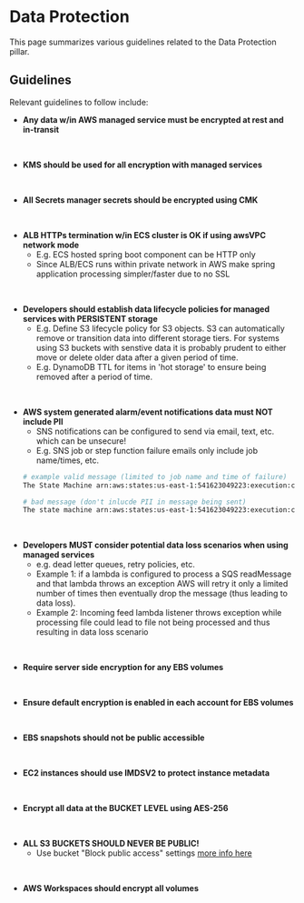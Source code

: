 # Data Protection
This page summarizes various guidelines related to the Data Protection pillar.

## Guidelines
Relevant guidelines to follow include:

* **Any data w/in AWS managed service must be encrypted at rest and in-transit**

<br/>

* **KMS should be used for all encryption with managed services**

<br/>

* **All Secrets manager secrets should be encrypted using CMK**

<br/>


* **ALB HTTPs termination w/in ECS cluster is OK if using awsVPC network mode**
    * E.g. ECS hosted spring boot component can be HTTP only
    * Since ALB/ECS runs within private network in AWS make spring application processing simpler/faster due to no SSL

<br/>

* **Developers should establish data lifecycle policies for managed services with PERSISTENT storage**
    * E.g. Define S3 lifecycle policy for S3 objects. S3 can automatically remove or transition data into different storage tiers. For systems using S3 buckets with senstive data it is probably prudent to either move or delete older data after a given period of time.
    * E.g. DynamoDB TTL for items in 'hot storage' to ensure being removed after a period of time.

<br/>

* **AWS system generated alarm/event notifications data must NOT include PII**
    * SNS notifications can be configured to send via email, text, etc. which can be unsecure!
    * E.g. SNS job or step function failure emails only include job name/times, etc.
    ```bash
    # example valid message (limited to job name and time of failure)
    The State Machine arn:aws:states:us-east-1:541623049223:execution:clarifi-appanalytics-ingestor-nightly-prd-rmm-json:e47d5f3c-5a74-64f8-1f46-b10f1b05b486_bf091c7d-2f6e-95b8-55ed-3c39ab56b1cb FAILED at 2021-08-07T05:15:41Z.

    # bad message (don't inlucde PII in message being sent)
    The state machine arn:aws:states:us-east-1:541623049223:execution:clarifi-appanalytics-ingestor-nightly-prd-rmm-json:e47d5f3c-5a74-64f8-1f46-b10f1b05b486_bf091c7d-2f6e-95b8-55ed-3c39ab56b1cb FAILED at 2021-08-07T05:15:41Z while processing policy 1234 for client SSN 111-11-1111
    ```

<br/>

* **Developers MUST consider potential data loss scenarios when using managed services**
    * e.g. dead letter queues, retry policies, etc.
    * Example 1: if a lambda is configured to process a SQS readMessage and that lambda throws an exception AWS will retry it only a limited number of times then eventually drop the message (thus leading to data loss).
    * Example 2: Incoming feed lambda listener throws exception while processing file could lead to file not being processed and thus resulting in data loss scenario

<br/>

* **Require server side encryption for any EBS volumes**

<br/>

* **Ensure default encryption is enabled in each account for EBS volumes**


<br/>

* **EBS snapshots should not be public accessible**

<br/>

* **EC2 instances should use IMDSV2 to protect instance metadata**

<br/>

* **Encrypt all data at the BUCKET LEVEL using AES-256**

<br/>

* **ALL S3 BUCKETS SHOULD NEVER BE PUBLIC!** 
    * Use bucket "Block public access" settings [more info here](https://aws.amazon.com/blogs/aws/amazon-s3-block-public-access-another-layer-of-protection-for-your-accounts-and-buckets/)


<br/>

* **AWS Workspaces should encrypt all volumes**

<br/>
